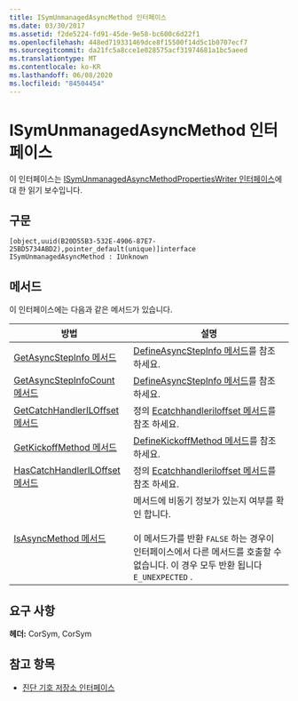 ```yaml
---
title: ISymUnmanagedAsyncMethod 인터페이스
ms.date: 03/30/2017
ms.assetid: f2de5224-fd91-45de-9e58-bc600c6d22f1
ms.openlocfilehash: 448ed719331469dce8f15500f14d5c1b0707ecf7
ms.sourcegitcommit: da21fc5a8cce1e028575acf31974681a1bc5aeed
ms.translationtype: MT
ms.contentlocale: ko-KR
ms.lasthandoff: 06/08/2020
ms.locfileid: "84504454"
---
```

# <a name="isymunmanagedasyncmethod-interface"></a>ISymUnmanagedAsyncMethod 인터페이스
이 인터페이스는 [ISymUnmanagedAsyncMethodPropertiesWriter 인터페이스](isymunmanagedasyncmethodpropertieswriter-interface.md)에 대 한 읽기 보수입니다.  
  
## <a name="syntax"></a>구문  
  
```idl  
[object,uuid(B20D55B3-532E-4906-87E7-25BD5734ABD2),pointer_default(unique)]interface ISymUnmanagedAsyncMethod : IUnknown  
```  
  
## <a name="methods"></a>메서드  
 이 인터페이스에는 다음과 같은 메서드가 있습니다.  
  
|방법|설명|  
|------------|-----------------|  
|[GetAsyncStepInfo 메서드](isymunmanagedasyncmethod-getasyncstepinfo-method.md)|[DefineAsyncStepInfo 메서드](isymunmanagedasyncmethodpropertieswriter-defineasyncstepinfo-method.md)를 참조 하세요.|  
|[GetAsyncStepInfoCount 메서드](isymunmanagedasyncmethod-getasyncstepinfocount-method.md)|[DefineAsyncStepInfo 메서드](isymunmanagedasyncmethodpropertieswriter-defineasyncstepinfo-method.md)를 참조 하세요.|  
|[GetCatchHandlerILOffset 메서드](isymunmanagedasyncmethod-getcatchhandleriloffset-method.md)|정의 [Ecatchhandleriloffset 메서드](isymunmanagedasyncmethodpropertieswriter-definecatchhandleriloffset-method.md)를 참조 하세요.|  
|[GetKickoffMethod 메서드](isymunmanagedasyncmethod-getkickoffmethod-method.md)|[DefineKickoffMethod 메서드](isymunmanagedasyncmethodpropertieswriter-definekickoffmethod-method.md)를 참조 하세요.|  
|[HasCatchHandlerILOffset 메서드](isymunmanagedasyncmethod-hascatchhandleriloffset-method.md)|정의 [Ecatchhandleriloffset 메서드](isymunmanagedasyncmethodpropertieswriter-definecatchhandleriloffset-method.md)를 참조 하세요.|  
|[IsAsyncMethod 메서드](isymunmanagedasyncmethod-isasyncmethod-method.md)|메서드에 비동기 정보가 있는지 여부를 확인 합니다.<br /><br /> 이 메서드가를 반환 `FALSE` 하는 경우이 인터페이스에서 다른 메서드를 호출할 수 없습니다. 이 경우 모두 반환 됩니다 `E_UNEXPECTED` .|  
  
## <a name="requirements"></a>요구 사항  
 **헤더:** CorSym, CorSym  
  
## <a name="see-also"></a>참고 항목

- [진단 기호 저장소 인터페이스](diagnostics-symbol-store-interfaces.md)
